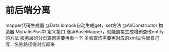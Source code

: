 # 前后端分离
mapper代码生成器
@Data
lombok自动生成get，set方法
@AllConstructor
构造器
MybatisPlus中
定义接口 继承BaseMapper<entity>，就能直接生成增删查改entity的方法
服务层的分页查询需要再看一下
多表查询需要再对应的xml文件里自己写，名称路径得对应起来